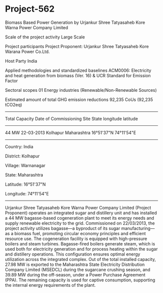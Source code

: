 # Project-562
Biomass Based Power Generation by Urjankur Shree Tatyasaheb Kore Warna Power Company Limited

Scale of the project activity Large Scale

Project participants Project Proponent: Urjankur Shree Tatyasaheb
Kore Warana Power Co.Ltd.

Host Party India

Applied methodologies and standardized baselines ACM0006: Electricity and heat generation from
biomass (Ver. 16) & UCR Standard for Emission
Factor

Sectoral scopes 01 Energy industries (Renewable/Non-Renewable
Sources)

Estimated amount of total GHG emission
reductions 92,235 CoUs (92,235 tCO2eq) 
_________
Total Capacity Date of Commissioning Site State longitude latitude
____________
44 MW 22-03-2013 Kolhapur Maharashtra 16°51'37"N 74°11'54"E
_________________
Country: India

District: Kolhapur

Village: Warnanagar

State: Maharashtra

Latitude: 16°51'37"N

Longitude: 74°11'54"E 
_____________
Urjankur Shree Tatyasaheb Kore Warna Power Company Limited (Project Proponent) operates an
integrated sugar and distillery unit and has installed a 44 MW bagasse-based cogeneration plant to
meet its energy needs and supply renewable electricity to the grid. Commissioned on 22/03/2013,
the project activity utilizes bagasse—a byproduct of its sugar manufacturing—as a biomass fuel,
promoting circular economy principles and efficient resource use.
The cogeneration facility is equipped with high-pressure boilers and steam turbines. Bagasse-fired
boilers generate steam, which is used both for electricity generation and for process heating within
the sugar and distillery operations. This configuration ensures optimal energy utilization across the
integrated complex.
Out of the total installed capacity, 27.98 MW is exported to the Maharashtra State Electricity
Distribution Company Limited (MSEDCL) during the sugarcane crushing season, and 39.89 MW
during the off-season, under a Power Purchase Agreement (PPA). The remaining capacity is used
for captive consumption, supporting the internal energy requirements of the plant. 

